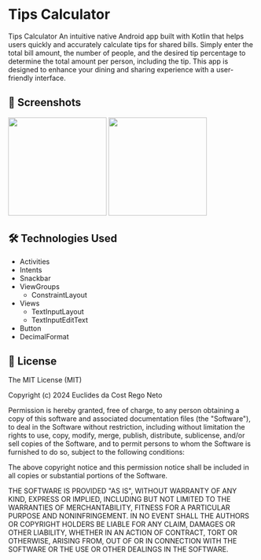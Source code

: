 # Tips Calculator
Tips Calculator
An intuitive native Android app built with Kotlin that helps users quickly and accurately calculate tips for shared bills. Simply enter the total bill amount, the number of people, and the desired tip percentage to determine the total amount per person, including the tip. This app is designed to enhance your dining and sharing experience with a user-friendly interface.

## :camera_flash: Screenshots
<img src="https://github.com/user-attachments/assets/f592466d-2aff-4cbb-88fe-30cbdba7cdad" width=200/>
<img src="https://github.com/user-attachments/assets/0b076a37-db88-463e-aa74-189406653e36" width=200/>

## 🛠 Technologies Used

- Activities
- Intents
- Snackbar
- ViewGroups
    - ConstraintLayout
- Views
  - TextInputLayout
  - TextInputEditText
- Button
- DecimalFormat

## 📜 License 

The MIT License (MIT)

Copyright (c) 2024 Euclides da Cost Rego Neto

Permission is hereby granted, free of charge, to any person obtaining a copy of
this software and associated documentation files (the "Software"), to deal in
the Software without restriction, including without limitation the rights to
use, copy, modify, merge, publish, distribute, sublicense, and/or sell copies of
the Software, and to permit persons to whom the Software is furnished to do so,
subject to the following conditions:

The above copyright notice and this permission notice shall be included in all
copies or substantial portions of the Software.

THE SOFTWARE IS PROVIDED "AS IS", WITHOUT WARRANTY OF ANY KIND, EXPRESS OR
IMPLIED, INCLUDING BUT NOT LIMITED TO THE WARRANTIES OF MERCHANTABILITY, FITNESS
FOR A PARTICULAR PURPOSE AND NONINFRINGEMENT. IN NO EVENT SHALL THE AUTHORS OR
COPYRIGHT HOLDERS BE LIABLE FOR ANY CLAIM, DAMAGES OR OTHER LIABILITY, WHETHER
IN AN ACTION OF CONTRACT, TORT OR OTHERWISE, ARISING FROM, OUT OF OR IN
CONNECTION WITH THE SOFTWARE OR THE USE OR OTHER DEALINGS IN THE SOFTWARE.
```
